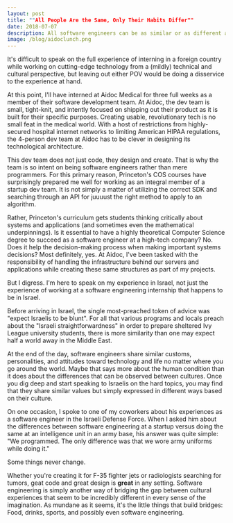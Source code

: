 ```yaml
---
layout: post
title: ""All People Are the Same, Only Their Habits Differ""
date: 2018-07-07
description: All software engineers can be as similar or as different as you want them to be, it just depends on how you view them.
image: /blog/aidoclunch.png
---
```

It's difficult to speak on the full experience of interning in a foreign country while working on cutting-edge technology from a (mildly) technical and cultural perspective, but leaving out either POV would be doing a disservice to the experience at hand.

At this point, I'll have interned at Aidoc Medical for three full weeks as a member of their software development team.
At Aidoc, the dev team is small, tight-knit, and intently focused on shipping out their product as it is built for their specific purposes. Creating usable, revolutionary tech is no small feat in the medical world. With a host of restrictions from highly-secured hospital internet networks to limiting American HIPAA regulations, the 4-person dev team at Aidoc has to be clever in designing its technological architecture.

This dev team does not just code, they design and create. That is why the team is so intent on being software engineers rather than mere programmers. For this primary reason, Princeton's COS courses have surprisingly prepared me well for working as an integral member of a startup dev team. It is not simply a matter of utilizing the correct SDK and searching through an API for juuuust the right method to apply to an algorithm.

Rather, Princeton's curriculum gets students thinking critically about systems and applications (and sometimes even the mathematical underpinnings). Is it essential to have a highly theoretical Computer Science degree to succeed as a software engineer at a high-tech company? No. Does it help the decision-making process when making important systems decisions? Most definitely, yes. At Aidoc, I've been tasked with the responsibility of handling the infrastructure behind our servers and applications while creating these same structures as part of my projects. 

But I digress. I'm here to speak on my experience in Israel, not just the experience of working at a software engineering internship that happens to be in Israel. 

Before arriving in Israel, the single most-preached token of advice was "expect Israelis to be blunt". For all that various programs and locals preach about the "Israeli straightforwardness" in order to prepare sheltered Ivy League university students, there is more similarity than one may expect half a world away in the Middle East. 

At the end of the day, software engineers share similar customs, personalities, and attitudes toward technology and life no matter where you go around the world. Maybe that says more about the human condition than it does about the differences that can be observed between cultures. Once you dig deep and start speaking to Israelis on the hard topics, you may find that they share similar values but simply expressed in different ways based on their culture.

On one occasion, I spoke to one of my coworkers about his experiences as a software engineer in the Israeli Defense Force. When I asked him about the differences between software engineering at a startup versus doing the same at an intelligence unit in an army base, his answer was quite simple: "We programmed. The only difference was that we wore army uniforms while doing it."

Some things never change. 

Whether you're creating it for F-35 fighter jets or radiologists searching for tumors, geat code and great design is **great** in any setting. Software engineering is simply another way of bridging the gap between cultural experiences that seem to be incredibly different in every sense of the imagination. As mundane as it seems, it's the little things that build bridges: Food, drinks, sports, and possibly even software engineering.
